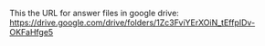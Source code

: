 This the URL for answer files in google drive: https://drive.google.com/drive/folders/1Zc3FviYErXOiN_tEffpIDv-OKFaHfge5